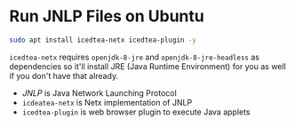 # Run JNLP Files on Ubuntu

```bash
sudo apt install icedtea-netx icedtea-plugin -y
```
`icedtea-netx` requires `openjdk-8-jre` and `openjdk-8-jre-headless` as dependencies so it'll install JRE (Java Runtime Environment) for you as well if you don't have that already.

- _JNLP_ is Java Network Launching Protocol
- `icdeatea-netx` is Netx implementation of JNLP
- `icedtea-plugin` is web browser plugin to execute Java applets
